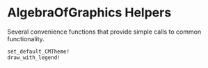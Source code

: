 # AlgebraOfGraphics Helpers

Several convenience functions that provide simple calls to common functionality.

```@docs
set_default_CMTheme!
draw_with_legend!
```

